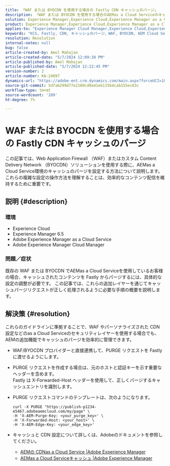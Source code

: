 ```yaml
---
title: 「WAF または BYOCDN を使用する場合の Fastly CDN キャッシュのパージ」
description: 「WAF または BYOCDN を使用する場合のAEMas a Cloud Serviceのキャッシュのパージの設定に関する手順ガイド」
solution: Experience Manager,Experience Cloud,Experience Manager as a Cloud Service
product: Experience Manager,Experience Cloud,Experience Manager as a Cloud Service
applies-to: "Experience Manager Cloud Manager,Experience Cloud,Experience Manager as a Cloud Service,Experience Manager 6.5"
keywords: "KCS, Fastly, CDN, キャッシュのパージ，WAF, BYOCDN, AEM Cloud Service, Imperva, リバースプロキシ，X-Forwarded-Host, X-AEM-Purge-Key, X-AEM-Edge-Key, curl コマンド，キャッシュの無効化"
resolution: Resolution
internal-notes: null
bug: false
article-created-by: Amol Mahajan
article-created-date: "5/7/2024 12:09:38 PM"
article-published-by: Amol Mahajan
article-published-date: "5/7/2024 12:22:45 PM"
version-number: 2
article-number: KA-24097
dynamics-url: "https://adobe-ent.crm.dynamics.com/main.aspx?forceUCI=1&pagetype=entityrecord&etn=knowledgearticle&id=fe69faa6-6a0c-ef11-9f8a-6045bd006704"
source-git-commit: 5dfab299d77e2160cd0a41eb115b4cab155ec63c
workflow-type: tm+mt
source-wordcount: '289'
ht-degree: 7%

---
```


# WAF または BYOCDN を使用する場合の Fastly CDN キャッシュのパージ


この記事では、Web Application Firewall （WAF）またはカスタム Content Delivery Network （BYOCDN）ソリューションを使用する際に、AEMas a Cloud Service環境のキャッシュのパージを設定する方法について説明します。 これらの複雑な設定の操作方法を理解することは、効率的なコンテンツ配信を維持するために重要です。

## 説明 {#description}


### <b>環境</b>

- Experience Cloud
- Experience Manager 6.5
- Adobe Experience Manager as a Cloud Service
- Adobe Experience Manager Cloud Manager




### <b>問題／症状</b>

既存の WAF または BYOCDN でAEMas a Cloud Serviceを使用しているお客様の場合、キャッシュされたコンテンツを Fastly からパージするには、具体的な設定の調整が必要です。 この記事では、これらの追加レイヤーを通じてキャッシュパージリクエストが正しく処理されるように必要な手順の概要を説明します。


## 解決策 {#resolution}


これらのガイドラインに準拠することで、WAF やパーソナライズされた CDN 設定などのas a Cloud Serviceのセキュリティレイヤーを使用する場合でも、AEMの追加機能でキャッシュのパージを効率的に管理できます。

- WAF/BYOCDN プロバイダーと直接連携して、PURGE リクエストを Fastly に渡せるようにします。
- PURGE リクエストを作成する場合は、元のホストと認証キーを示す重要なヘッダーを含めます。 <br>    Fastly は X-Forwarded-Host ヘッダーを使用して、正しくパージするキャッシュエントリを識別します。
- PURGE リクエストコマンドのテンプレートは、次のようになります。




  ```
  curl -X PURGE "https://publish-p1234-e5467.adobeaemcloud.com/my/page" \
  -H 'X-AEM-Purge-Key: <your_purge_key>' \
  -H 'X-Forwarded-Host: <your_host>' \
  -H 'X-AEM-Edge-Key: <your_edge_key>'
  ```




- キャッシュと CDN 設定について詳しくは、Adobeのドキュメントを参照してください。
   - [AEMの CDNas a Cloud Service |Adobe Experience Manager](https://experienceleague.adobe.com/docs/experience-manager-cloud-service/implementing/content-delivery/cdn.html)
   - [AEMas a Cloud Serviceキャッシュ |Adobe Experience Manager](https://experienceleague.adobe.com/docs/experience-manager-cloud-service/implementing/content-delivery/caching.html?lang=ja)

